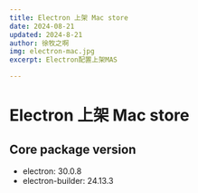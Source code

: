```yaml
---
title: Electron 上架 Mac store
date: 2024-08-21
updated: 2024-8-21
author: 徐牧之啊
img: electron-mac.jpg
excerpt: Electron配置上架MAS

---
```


# Electron 上架 Mac store

## Core package version

+ electron: 30.0.8
+ electron-builder:  24.13.3









